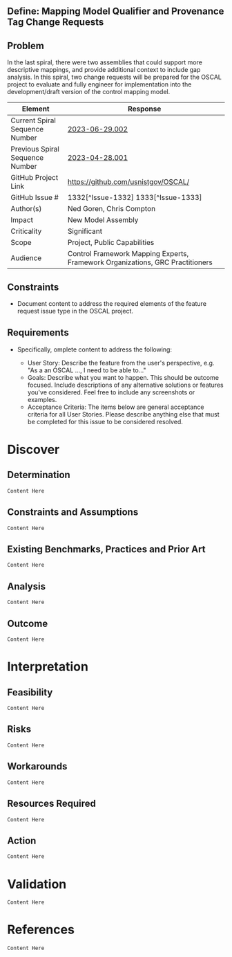 ## Define: Mapping Model Qualifier and Provenance Tag Change Requests

## Problem

In the last spiral, there were two assemblies that could support more descriptive mappings, and provide additional context to include gap analysis.  In this spiral, two change requests will be prepared for the OSCAL project to evaluate and fully engineer for implementation into the development/draft version of the control mapping model.

| Element                         | Response                            |
| ------------------------------- | ----------------------------------- |
| Current Spiral Sequence Number  | [2023-06-29.002](2023-06-29.002.md) |
| Previous Spiral Sequence Number | [2023-04-28.001](2023-04-28.001.md)  
| GitHub Project Link            | https://github.com/usnistgov/OSCAL/                                           |
| GitHub Issue #                 | 1332[^Issue-1332] 1333[^Issue-1333]                                           |
| Author(s)                      | Ned Goren, Chris Compton                                       |
| Impact                         | New Model Assembly                       |
| Criticality                    | Significant                                                                   |
| Scope                          | Project, Public Capabilities                                                  |
| Audience                       | Control Framework Mapping Experts, Framework Organizations, GRC Practitioners |

## Constraints

- Document content to address the required elements of the feature request issue type in the OSCAL project.

## Requirements

- Specifically, omplete content to address the following:

    - User Story: Describe the feature from the user's perspective, e.g. "As a an OSCAL ..., I need to be able to..."
    - Goals: Describe what you want to happen. This should be outcome focused. Include descriptions of any alternative solutions or features you've considered. Feel free to include any screenshots or examples.
    - Acceptance Criteria: The items below are general acceptance criteria for all User Stories. Please describe anything else that must be completed for this issue to be considered resolved.

# Discover

## Determination

`Content Here`

## Constraints and Assumptions

`Content Here`

## Existing Benchmarks, Practices and Prior Art 

`Content Here`

## Analysis

`Content Here`
  
## Outcome

`Content Here`

# Interpretation

## Feasibility

`Content Here`

## Risks

`Content Here`

## Workarounds

`Content Here`

## Resources Required

`Content Here`

## Action 

`Content Here`

# Validation

`Content Here`

# References

`Content Here`
